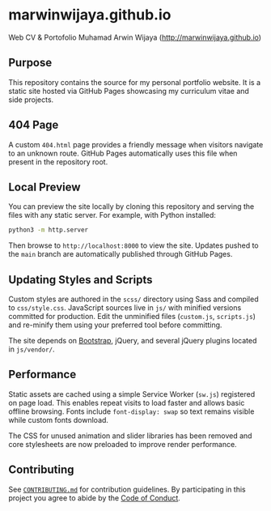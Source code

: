 # marwinwijaya.github.io
Web CV &amp; Portofolio Muhamad Arwin Wijaya (http://marwinwijaya.github.io)

## Purpose
This repository contains the source for my personal portfolio website. It is a
static site hosted via GitHub Pages showcasing my curriculum vitae and side
projects.

## 404 Page

A custom `404.html` page provides a friendly message when visitors navigate to an unknown route. GitHub Pages automatically uses this file when present in the repository root.

## Local Preview
You can preview the site locally by cloning this repository and serving the
files with any static server. For example, with Python installed:

```bash
python3 -m http.server
```

Then browse to `http://localhost:8000` to view the site. Updates pushed to the
`main` branch are automatically published through GitHub Pages.

## Updating Styles and Scripts
Custom styles are authored in the `scss/` directory using Sass and compiled to
`css/style.css`.
JavaScript sources live in `js/` with minified versions committed for
production. Edit the unminified files (`custom.js`, `scripts.js`) and re-minify
them using your preferred tool before committing.

The site depends on [Bootstrap](https://getbootstrap.com/), jQuery, and several
jQuery plugins located in `js/vendor/`.

## Performance
Static assets are cached using a simple Service Worker (`sw.js`) registered on
page load. This enables repeat visits to load faster and allows basic offline
browsing. Fonts include `font-display: swap` so text remains visible while custom
fonts download.

The CSS for unused animation and slider libraries has been removed and core
stylesheets are now preloaded to improve render performance.

## Contributing
See [`CONTRIBUTING.md`](CONTRIBUTING.md) for contribution guidelines. By
participating in this project you agree to abide by the
[Code of Conduct](CODE_OF_CONDUCT.md).
